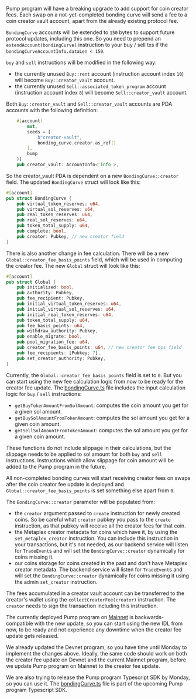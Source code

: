 Pump program will have a breaking upgrade to add support for coin creator fees. Each swap on a not-yet-completed
bonding curve will send a fee to a coin creator vault account, apart from the already existing protocol fee.

`BondingCurve` accounts will be extended to `150` bytes to support future protocol updates, including this one. So
you need to prepend an `extendAccount(bondingCurve)` instruction to your buy / sell txs if the
`bondingCurveAccountInfo.dataLen < 150`.

`buy` and `sell` instructions will be modified in the following way:

- the currently unused `Buy::rent` account (instruction account index `10`) will become `Buy::creator_vault` account.
- the currently unused `Sell::associated_token_program` account (instruction account index `8`) will become
  `Sell::creator_vault` account.

Both `Buy::creator_vault` and `Sell::creator_vault` accounts are PDA accounts with the following definition:

```rust
    #[account(
        mut,
        seeds = [
            b"creator-vault",
            bonding_curve.creator.as_ref()
        ],
        bump
    )]
    pub creator_vault: AccountInfo<'info >,
```

So the creator_vault PDA is dependent on a new `BondingCurve::creator` field. The updated `BondingCurve` struct will
look like this:

```rust
#[account]
pub struct BondingCurve {
    pub virtual_token_reserves: u64,
    pub virtual_sol_reserves: u64,
    pub real_token_reserves: u64,
    pub real_sol_reserves: u64,
    pub token_total_supply: u64,
    pub complete: bool,
    pub creator: Pubkey, // new creator field
}
```

There is also another change in fee calculation. There will be a new `Global::creator_fee_basis_points` field, which
will be used in computing the creator fee. The new `Global` struct will look like this:

```rust
#[account]
pub struct Global {
    pub initialized: bool,
    pub authority: Pubkey,
    pub fee_recipient: Pubkey,
    pub initial_virtual_token_reserves: u64,
    pub initial_virtual_sol_reserves: u64,
    pub initial_real_token_reserves: u64,
    pub token_total_supply: u64,
    pub fee_basis_points: u64,
    pub withdraw_authority: Pubkey,
    pub enable_migrate: bool,
    pub pool_migration_fee: u64,
    pub creator_fee_basis_points: u64, // new creator fee bps field
    pub fee_recipients: [Pubkey; 7],
    pub set_creator_authority: Pubkey,
}
```

Currently, the `Global::creator_fee_basis_points` field is set to `0`. But you can start using the new fee calculation
logic from now to be ready for the creator fee update. The [bondingCurve.ts](bondingCurve.ts) file includes the input calculation logic
for `buy` / `sell` instructions:
- `getBuyTokenAmountFromSolAmount`: computes the coin amount you get for a given sol amount.
- `getBuySolAmountFromTokenAmount`: computes the sol amount you get for a given coin amount.
- `getSellSolAmountFromTokenAmount`: computes the sol amount you get for a given coin amount.

These functions do not include slippage in their calculations, but the slippage needs to be applied to sol amount for
both `buy` and `sell` instructions. Instructions which allow slippage for coin amount will be added to the Pump program
in the future.

All non-completed bonding curves will start receiving creator fees on swaps after the coin creator fee update is
deployed and `Global::creator_fee_basis_points` is set something else apart from `0`.

The `BondingCurve::creator` parameter will be populated from:
- the `creator` argument passed to `create` instruction for newly created coins. So be careful what `creator` pubkey
  you pass to the `create` instruction, as that pubkey will receive all the creator fees for that coin.
- the Metaplex creator metadata for coins which have it, by using the `set_metaplex_creator` instruction. You can
  include
  this instruction in your transactions, but it's not needed, as our backend service will listen for `TradeEvent`s and
  will set the `BondingCurve::creator` dynamically for coins missing it.
- our coins storage for coins created in the past and don't have Metaplex creator metadata. The backend service will
  listen for `TradeEvent`s and will set the `BondingCurve::creator` dynamically for coins missing it using the admin
  `set_creator` instruction.

The fees accumulated in a creator vault account can be transferred to the creator's wallet using the 
`collectCreatorFee(creator)` instruction. The `creator` needs to sign the transaction including this instruction.

The currently deployed Pump program on [Mainnet](https://solscan.io/account/6EF8rrecthR5Dkzon8Nwu78hRvfCKubJ14M5uBEwF6P)
is backwards-compatible with the new update, so you can start using the new IDL from now, to be ready and not experience
any downtime when the creator fee update gets released.

We already updated the Devnet program, so you have time until Monday to implement the changes above. Ideally, the
same code should work on both the creator fee update on Devnet and the current Mainnet program, before we update Pump
program on Mainnet to the creator fee update.

We are also trying to release the Pump program Typescript SDK by Monday, so you can use it. The 
[bondingCurve.ts](bondingCurve.ts) file is part of the upcoming Pump program Typescript SDK.
